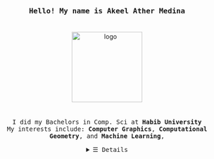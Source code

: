 <h3 align="center"><samp>Hello! My name is <b>Akeel Ather Medina</a></b></samp></h3>
<p align="center"><br>
  <img src="https://github-readme-stats-git-master-akeelmedina22.vercel.app/api?username=AkeelMedina22&show_icons=true&theme=city_lights&count_private=true" alt="logo" height="160" align="center" style="margin: 5px; margin-bottom: 20px;"/>
  <br>
  <br>
  <samp>
    I did my Bachelors in Comp. Sci at <b>Habib University</b> <br>
    My interests include:
    <b>Computer Graphics</b>, 
    <b>Computational Geometry</b>, and 
    <b>Machine Learning</b>,
  </samp>
</p>

<details align="center">
   <summary> <samp>&#9776; Details</samp></summary>
   <p align="center">
     <br>
      <a href="https://github.com/AkeelMedina22?tab=repositories&q=&type=&language=python&sort=" target="_blank"><img alt="Python" src="https://img.shields.io/badge/Python-green"></a>
      <a href="https://github.com/AkeelMedina22?tab=repositories&q=&type=&language=c%2B%2B&sort=" target="_blank"><img alt="C++" src="https://img.shields.io/badge/C++-blue"></a>
     <a href="https://github.com/AkeelMedina22?tab=repositories&q=&type=&language=javascript&sort=" target="_blank"><img alt="JavaScript" src="https://img.shields.io/badge/JavaScript-yellow"></a>
     <a href="https://github.com/AkeelMedina22?tab=repositories&q=&type=&language=LaTeX&sort=" target="_blank"><img alt="LaTeX" src="https://img.shields.io/badge/LaTeX-ff69b4"></a>
     <a href="https://github.com/AkeelMedina22?tab=repositories&q=&type=&language=kotlin&sort=" target="_blank"><img alt="Kotlin" src="https://img.shields.io/badge/Kotlin-purple"></a>
     <a href="https://github.com/AkeelMedina22?tab=repositories&q=&type=&language=jupyter+notebook&sort=" target="_blank"><img alt="Jupyter Notebook" src="https://img.shields.io/badge/Jupyter Notebook-grey"></a>
     <a href="https://github.com/AkeelMedina22?tab=repositories&q=&type=&language=systemverilog&sort=" target="_blank"><img alt="SystemVerilog" src="https://img.shields.io/badge/SystemVerilog-white"></a>
     <a href="https://github.com/AkeelMedina22?tab=repositories&q=&type=&language=processing&sort=" target="_blank"><img alt="Processing" src="https://img.shields.io/badge/Processing-silver"></a>
     </details>
    
     


